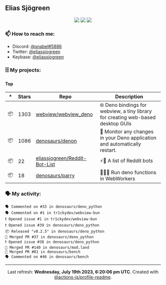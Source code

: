 ## Elias Sjögreen

<p align="center">
  <img src="https://img.shields.io/badge/🎂-dec. 2003-success" />
  <img src="https://img.shields.io/badge/🌎-Stockholm-informational" />
  <img src="https://img.shields.io/badge/👦-He/Him-informational" />
</p>

### 📫 How to reach me:

- Discord: [@snabel#5886](https://discord.com/users/267978757799673866)
- Twitter: [@eliassjogreen](https://twitter.com/eliassjogreen)
- Keybase: [@eliassjogreen](https://keybase.io/eliassjogreen)

### 🗄 My projects:

#### Top
|*|Stars|Repo|Description|
|---|---|---|---|
| 📦 | 1303 | [webview/webview_deno](https://github.com/webview/webview_deno) | 🌐 Deno bindings for webview, a tiny library for creating web-based desktop GUIs |
| 📦 | 1086 | [denosaurs/denon](https://github.com/denosaurs/denon) | 👀 Monitor any changes in your Deno application and automatically restart. |
| 📦 | 22 | [eliassjogreen/Reddit-Bot-List](https://github.com/eliassjogreen/Reddit-Bot-List) | ⚡️🤖 A list of Reddit bots |
| 📦 | 18 | [denosaurs/parry](https://github.com/denosaurs/parry) | 👷🏽‍♂️ Run deno functions in WebWorkers |

### 🗣 My activity:

```
🗣 Commented on #33 in denosaurs/deno_python
🗣 Commented on #1 in tr1ckydev/webview-bun
❗️ Opened issue #1 in tr1ckydev/webview-bun
❗️ Opened issue #39 in denosaurs/deno_python
📦 Released "v0.2.5" in denosaurs/deno_python
🎉 Merged PR #37 in denosaurs/deno_python
❗️ Opened issue #38 in denosaurs/deno_python
🎉 Merged PR #140 in denosaurs/mod.land
🎉 Merged PR #81 in denosaurs/bench
🗣 Commented on #46 in denosaurs/bench
```

------------
<p align="center">Last refresh: <b>Wednesday, July 19th 2023, 6:20:06 pm UTC</b>. Created with <a href=https://github.com/marketplace/actions/profile-readme>@actions-js/profile-readme</a>.</p>
